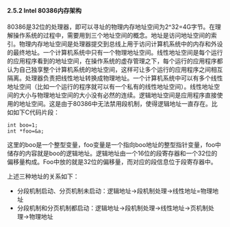 
#### 2.5.2 Intel 80386内存架构

80386是32位的处理器，即可以寻址的物理内存地址空间为2^32=4G字节。在理解操作系统的过程中，需要用到三个地址空间的概念。地址是访问地址空间的索引。物理内存地址空间是处理器提交到总线上用于访问计算机系统中的内存和外设的最终地址。一个计算机系统中只有一个物理地址空间。线性地址空间是每个运行的应用程序看到的地址空间，在操作系统的虚存管理之下，每个运行的应用程序都认为自己独享整个计算机系统的地址空间，这样可让多个运行的应用程序之间相互隔离。处理器负责把线性地址转换成物理地址。一个计算机系统中可以有多个线性地址空间（比如一个运行的程序就可以有一个私有的线性地址空间）。线性地址空间的大小与物理地址空间的大小没有必然的连续。逻辑地址空间是应用程序直接使用的地址空间。这是由于80386中无法禁用段机制，使得逻辑地址一直存在。比如如下C代码片段：

	int boo=1;
	int *foo=&a;
 
这里的boo是一个整型变量，foo变量是一个指向boo地址的整型指针变量，foo中储存的内容就是boo的逻辑地址。逻辑地址由一个16位的段寄存器和一个32位的偏移量构成。Foo中放的就是32位的偏移量，而对应的段信息位于段寄存器中。

上述三种地址的关系如下：

- 分段机制启动、分页机制未启动：逻辑地址->段机制处理->线性地址=物理地址
- 分段机制和分页机制都启动：逻辑地址->段机制处理->线性地址->页机制处理->物理地址
